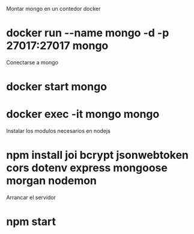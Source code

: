 
Montar mongo en un contedor docker
# docker run --name mongo -d -p 27017:27017 mongo

Conectarse a mongo
# docker start mongo
# docker exec -it mongo mongo


Instalar los modulos necesarios en nodejs
# npm install joi bcrypt jsonwebtoken cors dotenv express mongoose morgan nodemon

Arrancar el servidor
# npm start